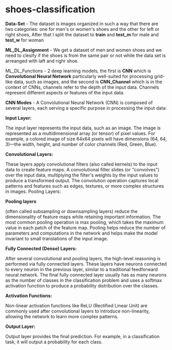 # shoes-classification

**Data-Set** - The dataset is images organized in such a way that there are two categories: one for men's or women's shoes and the other for left or right shoes, After that I split the dataset to **train** and **test_m** for male and **test_w** for woman

**ML_DL_Assignment** - We get a dataset of men and women shoes and we need to clesify if the shoes is from the same pair or not while the data set is arreanged with laft and righr shoe.

ML_DL_Functions - 2 deep learning models, the first is **CNN** which is **Convolutional Neural Network** particularly well-suited for processing grid-like data, such as images, and the second is **CNN_Channel** which is in the context of CNNs, channels refer to the depth of the input data. Channels represent different aspects or features of the input data. 

**CNN Modes** - A Convolutional Neural Network (CNN) is composed of several layers, each serving a specific purpose in processing the input data:

**Input Layer:**

The input layer represents the input data, such as an image. The image is represented as a multidimensional array (or tensor) of pixel values. For example, a colored image of size 64x64 pixels will have dimensions (64, 64, 3)—the width, height, and number of color channels (Red, Green, Blue).

**Convolutional Layers:**

These layers apply convolutional filters (also called kernels) to the input data to create feature maps. A convolutional filter slides (or "convolves") over the input data, multiplying the filter's weights by the input values to produce a transformed output.
The convolution operation captures local patterns and features such as edges, textures, or more complex structures in images.
Pooling Layers:

**Pooling layers** 

(often called subsampling or downsampling layers) reduce the dimensionality of feature maps while retaining important information. The most common pooling operation is max pooling, which takes the maximum value in each patch of the feature map.
Pooling helps reduce the number of parameters and computations in the network and helps make the model invariant to small translations of the input image.

**Fully Connected (Dense) Layers:**

After several convolutional and pooling layers, the high-level reasoning is performed via fully connected layers. These layers have neurons connected to every neuron in the previous layer, similar to a traditional feedforward neural network.
The final fully connected layer usually has as many neurons as the number of classes in the classification problem and uses a softmax activation function to produce a probability distribution over the classes.

**Activation Functions:**

Non-linear activation functions like ReLU (Rectified Linear Unit) are commonly used after convolutional layers to introduce non-linearity, allowing the network to learn more complex patterns.

**Output Layer:**

Output layer provides the final prediction. For example, in a classification task, it will output a probability for each class.

